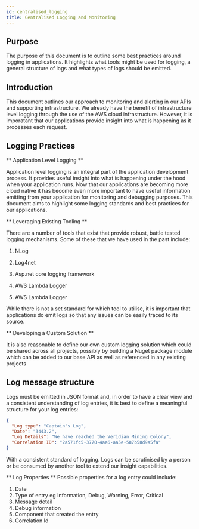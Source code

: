 ```yaml
---
id: centralised_logging
title: Centralised Logging and Monitoring
---
```


## Purpose
The purpose of this document is to outline some best practices around logging in applications.  It highlights what tools might be used for logging, a general structure of logs and what types of logs should be emitted.

## Introduction

This document outlines our approach to monitoring and alerting in our APIs and supporting infrastructure.  We already have the benefit of infrastructure level logging through the use of the AWS cloud infrastructure.  However, it is imporatant that our applications provide insight into what is happening as it processes each request.

## Logging Practices

** Application Level Logging **

Application level logging is an integral part of the application development process.  It provides useful insight into what is happening under the hood when your application runs.  Now that our applications are becoming more cloud native it has become even more important to have useful information emitting from your application for monitoring and debugging purposes.  This document aims to highlight some logging standards and best practices for our applications.

** Leveraging Existing Tooling **

There are a number of tools that exist that provide robust, battle tested logging mechanisms.  Some of these that we have used in the past include:

1. NLog
2. Log4net
3. Asp.net core logging framework
4. AWS Lambda Logger

4. AWS Lambda Logger

While there is not a set standard for which tool to utilise, it is important that applications do emit logs so that any issues can be easily traced to its source.

** Developing a Custom Solution **

It is also reasonable to define our own custom logging solution which could be shared across all projects, possibly by building a Nuget package module which can be added to our base API as well as referenced in any existing projects

## Log message structure

Logs must be emitted in JSON format and, in order to have a clear view and a consistent understanding of log entries, it is best to define a meaningful structure for your log entries:

```json
{
  "Log type": "Captain's Log",
  "Date": "3443.2",
  "Log Details": "We have reached the Veridian Mining Colony",
  "Correlation ID": "2a571fc5-3770-4aa6-aa5e-587b58d9a5fa"
}
```

With a consistent standard of logging.  Logs can be scrutinised by a person or be consumed by another tool to extend our insight capabilities.

** Log Properties **
Possible properties for a log entry could include:

1. Date
2. Type of entry eg Information, Debug, Warning, Error, Critical
3. Message detail
4. Debug information
5. Component that created the entry
6. Correlation Id

